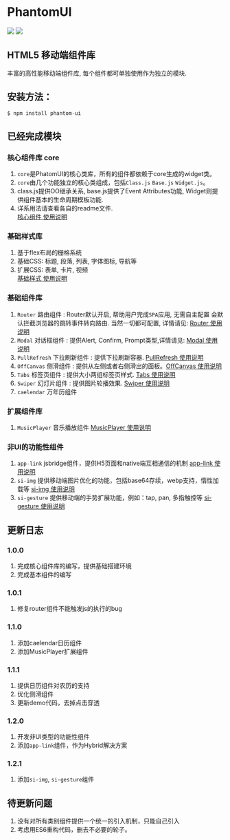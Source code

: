 PhantomUI    
=== 
![](https://travis-ci.org/T-phantom/PhantomUI.svg?branch=master)  ![](https://img.shields.io/badge/npm-v0.1.1-blue.svg)  
## HTML5 移动端组件库  
丰富的高性能移动端组件库, 每个组件都可单独使用作为独立的模块.   

## 安装方法：  
```javascript  
$ npm install phantom-ui  
```

## 已经完成模块  
### 核心组件库 core   
1. `core`是PhatomUI的核心类库，所有的组件都依赖于core生成的widget类。  
2. `core`由几个功能独立的核心类组成，包括`Class.js` `Base.js` `Widget.js`。    
3. class.js提供OO继承关系, base.js提供了Event Attributes功能, Widget则提供组件基本的生命周期模板功能.  
4. 详系用法请查看各自的readme文件.  
[核心组件 使用说明](https://github.com/T-phantom/PhantomUI/tree/master/src/core)
 
### 基础样式库  
1. 基于flex布局的栅格系统   
2. 基础CSS: 标题, 段落, 列表, 字体图标, 导航等   
3. 扩展CSS: 表单, 卡片, 视频  
[基础样式 使用说明](https://github.com/T-phantom/PhantomUI/tree/master/less)

### 基础组件库  
1.  `Router` 路由组件 : Router默认开启, 帮助用户完成`SPA`应用, 无需自主配置 会默认拦截浏览器的跳转事件转向路由. 当然一切都可配置, 
详情请见: [Router 使用说明](https://github.com/T-phantom/PhantomUI/tree/master/src/widgets/router)    
2. `Modal` 对话框组件 : 提供Alert, Confirm, Prompt类型,详情请见: [Modal 使用说明](https://github.com/T-phantom/PhantomUI/tree/master/src/widgets/modal)  
3. `PullRefresh` 下拉刷新组件 : 提供下拉刷新容器. [PullRefresh 使用说明](https://github.com/T-phantom/PhantomUI/tree/master/src/widgets/pullRefresh)  
4. `OffCanvas`  侧滑组件 : 提供从左侧或者右侧滑出的面板。[OffCanvas 使用说明](https://github.com/T-phantom/PhantomUI/tree/master/src/widgets/offCanvas)  
5. `Tabs` 标签页组件 : 提供大小两组标签页样式. [Tabs 使用说明](https://github.com/T-phantom/PhantomUI/tree/master/src/widgets/tabs)  
6. `Swiper` 幻灯片组件 : 提供图片轮播效果. [Swiper 使用说明](https://github.com/T-phantom/PhantomUI/tree/master/src/widgets/swiper)     
7. `caelendar` 万年历组件  

### 扩展组件库  
1. `MusicPlayer` 音乐播放组件 [MusicPlayer 使用说明](https://github.com/T-phantom/PhantomUI/tree/master/src/widgets/musicPlayer)   

### 非UI的功能性组件    
1. `app-link` jsbridge组件，提供H5页面和native端互相通信的机制  [app-link 使用说明](https://github.com/T-phantom/app-link)  
2. `si-img` 提供移动端图片优化的功能，包括base64存续，webp支持，惰性加载等 [si-img 使用说明](https://github.com/T-phantom/si-img)  
3. `si-gesture` 提供移动端的手势扩展功能，例如：tap, pan, 多指触控等 [si-gesture 使用说明](https://github.com/T-phantom/si-gesture)  

## 更新日志  
### 1.0.0  
1. 完成核心组件库的编写，提供基础搭建环境  
2. 完成基本组件的编写  

### 1.0.1  
1. 修复router组件不能触发js的执行的bug   

### 1.1.0  
1. 添加caelendar日历组件  
2. 添加MusicPlayer扩展组件  

### 1.1.1  
1. 提供日历组件对农历的支持  
2. 优化侧滑组件  
3. 更新demo代码，去掉点击穿透  

### 1.2.0  
1. 开发非UI类型的功能性组件  
2. 添加`app-link`组件，作为Hybrid解决方案  

### 1.2.1  
1. 添加`si-img`, `si-gesture`组件  

## 待更新问题  
1. 没有对所有类别组件提供一个统一的引入机制，只能自己引入  
2. 考虑用ES6重构代码，删去不必要的轮子。  





    



